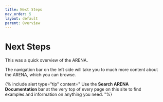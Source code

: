 ```yaml
---
title: Next Steps
nav_order: 5
layout: default
parent: Overview
---
```


# Next Steps

This was a quick overview of the ARENA.

The navigation bar on the left side will take you to much more content about the ARENA, which you can browse.

{% include alert type="tip" content="
Use the **Search ARENA Documentation** bar at the very top of every page on this site to find examples and information on anything you need.
"%}
